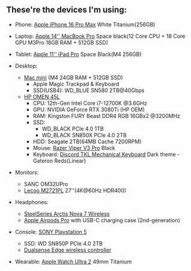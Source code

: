 ## These're the devices I'm using:

- Phone: [Apple iPhone 16 Pro Max](https://www.apple.com/iphone-16-pro/) White Titanium(256GB)

- Laptop: [Apple 14'' MacBook Pro](https://www.apple.com/macbook-pro-14-and-16/) Space black(12 Core CPU + 18 Core GPU M3Pro 18GB RAM + 512GB SSD)

- Tablet: [Apple 11'' iPad Pro](https://www.apple.com/ipad-pro/) Space Black(M4 256GB)

- Desktop:
  - [Mac mini](https://www.apple.com/mac-mini/) (M4 24GB RAM + 512GB SSD)
    - Apple Magic Trackpad & Keyboard
    - SSD(USB4): WD_BLUE SN580 2TB@40Gbps
  - [HP OMEN 45L](https://www.omen.com/us/en/desktops/omen-45l.html)
    - CPU: 12th-Gen Intel Core i7-12700K @3.6GHz
    - GPU: NVIDIA GeForce RTX 3080Ti (HP OEM)
    - RAM: Kingston FURY Beast DDR4 RGB 16GBx2 @3200MHz
    - SSD:
      - WD_BLACK PCIe 4.0 1TB
      - WD_BLACK SN850X PCIe 4.0 2TB
    - HDD: Seagate 2TB(64MB Cache 7200RPM)
    - Mouse: [Razer Viper V3 Pro](https://www.razer.com/en-us/gaming-mice/razer-viper-v3-pro) Black
    - Keyboard: [Discord TKL Mechanical Keyboard](https://discordmerch.com/products/discord-tkl-mechanical-keyboard) Dark theme - Gateron Reds(Linear)

- Monitors:
  - SANC OM32UPro
  - [Lecoo M2721PL](https://item.m.jd.com/product/10062746266185.html) 27''(4K@60Hz HDR400)
  
- Headphones:
  - [SteelSeries Arctis Nova 7 Wireless](https://cn.steelseries.com/gaming-headsets/arctis-nova-7)
  - [Apple Airpods Pro](https://www.apple.com/airpods-pro/) with USB-C charging case (2nd-generation)

- Console: [SONY Playstation 5](https://playstation.com)
  - SSD: WD SN850P PCIe 4.0 2TB
  - [Dualsense Edge wireless controller](https://direct.playstation.com/en-us/buy-accessories/dualsense-edge-wireless-controller)

- Wearable: [Apple Watch Ultra 2](https://apple.com/apple-watch-ultra-2) 49mm Titanium
